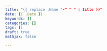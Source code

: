 ```yaml
---
title: "{{ replace .Name "-" " " | title }}"
date: {{ .Date }}
keywords: []
categories: []
tags: []
draft: true
mathjax: false

---
```


<!--more-->
